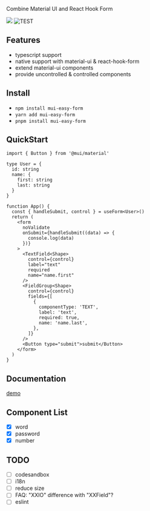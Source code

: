 Combine Material UI and React Hook Form

![](https://img.shields.io/badge/license-MIT-000000.svg)
![TEST](https://github.com/bitterteasweetorange/mui-easy-form/actions/workflows/publish.yml/badge.svg)

## Features

- typescript support
- native support with material-ui & react-hook-form
- extend material-ui components
- provide uncontrolled & controlled components

## Install

- `npm install mui-easy-form`
- `yarn add mui-easy-form`
- `pnpm install mui-easy-form`

## QuickStart

```tsx
import { Button } from '@mui/material'

type User = {
  id: string
  name: {
    first: string
    last: string
  }
}

function App() {
  const { handleSubmit, control } = useForm<User>()
  return (
    <form
      noValidate
      onSubmit={handleSubmit((data) => {
        console.log(data)
      })}
    >
      <TextField<Shape>
        control={control}
        label="text"
        required
        name="name.first"
      />
      <FieldGroup<Shape>
        control={control}
        fields={[
          {
            componentType: 'TEXT',
            label: 'text',
            required: true,
            name: 'name.last',
          },
        ]}
      />
      <Button type="submit">submit</Button>
    </form>
  )
}
```

## Documentation

[demo](https://bitterteasweetorange.github.io/mui-easy-form/?path=/story/fieldgroup--default)

## Component List

- [x] word
- [x] password
- [x] number

## TODO

- [ ] codesandbox
- [ ] i18n
- [ ] reduce size
- [ ] FAQ: "XXIO" difference with "XXField"?
- [ ] eslint
